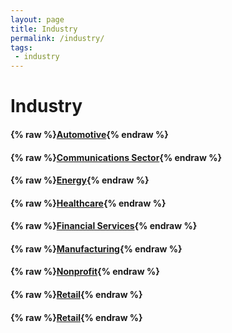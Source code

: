 ```yaml
---
layout: page
title: Industry
permalink: /industry/
tags:
 - industry
---
```


# Industry

<!-- Not implemented -->
<!-- #### {% raw %}[Financial Services](financial-services){% endraw %} -->

#### {% raw %}[Automotive](automotive){% endraw %}
#### {% raw %}[Communications Sector](communications-sector){% endraw %}
#### {% raw %}[Energy](energy){% endraw %}
#### {% raw %}[Healthcare](healthcare){% endraw %}
#### {% raw %}[Financial Services](financial-services){% endraw %}
#### {% raw %}[Manufacturing](manufacturing){% endraw %}
#### {% raw %}[Nonprofit](nonprofit){% endraw %}
#### {% raw %}[Retail](retail){% endraw %}
#### {% raw %}[Retail](Sustainability){% endraw %}

<!-- Not implemented -->
<!-- #### {% raw %}[Retail](retail){% endraw %} -->
